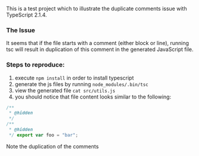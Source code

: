 This is a test project which to illustrate the duplicate comments issue with TypeScript 2.1.4.

### The Issue
It seems that if the file starts with a comment (either block or line), 
running tsc will result in duplication of this comment in the generated JavaScript file.

### Steps to reproduce:
1. execute `npm install` in order to install typescript
1. generate the js files by running `node_modules/.bin/tsc`
1. view the generated file `cat src/utils.js`
1. you should notice that file content looks similar to the following:
```javascript
/**
 * @hidden
 */
/**
 * @hidden
 */ export var foo = "bar";
```
Note the duplication of the comments
